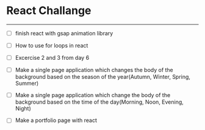 # React Challange
---
- [ ] finish react with gsap animation library

- [ ] How to use for loops in react

- [ ] Excercise 2 and 3 from day 6

- [ ] Make a single page application which changes the body of the background based on the season of the year(Autumn, Winter, Spring, Summer)

- [ ] Make a single page application which change the body of the background based on the time of the day(Morning, Noon, Evening, Night)

- [ ] Make a portfolio page with react

